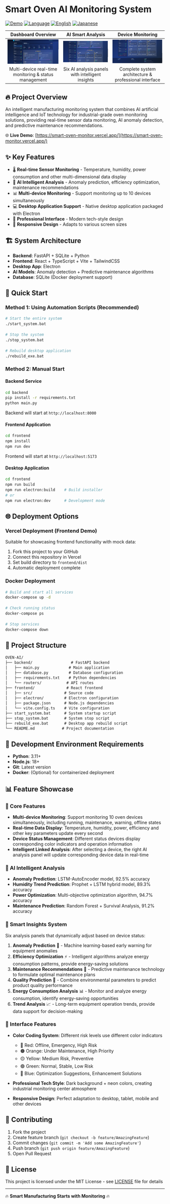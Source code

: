 # Smart Oven AI Monitoring System

[![Demo](https://img.shields.io/badge/Demo-Live-brightgreen)](https://smart-oven-monitor.vercel.app/)
[![Language](https://img.shields.io/badge/Language-繁體中文-blue.svg)](README.md)
[![English](https://img.shields.io/badge/Language-English-red.svg)](README_EN.md)
[![Japanese](https://img.shields.io/badge/Language-日本語-orange.svg)](README_JA.md)

| Dashboard Overview | AI Smart Analysis | Device Monitoring |
|:---:|:---:|:---:|
| ![Dashboard Overview](docs/images/dashboard-overview.png) | ![AI Smart Analysis](docs/images/ai-insights-panel.png) | ![Device Monitoring](docs/images/device-monitoring.png) |
| Multi-device real-time monitoring & status management | Six AI analysis panels with intelligent insights | Complete system architecture & professional interface |

## 🔥 Project Overview

An intelligent manufacturing monitoring system that combines AI artificial intelligence and IoT technology for industrial-grade oven monitoring solutions, providing real-time sensor data monitoring, AI anomaly detection, and predictive maintenance recommendations.

🌐 **Live Demo**: [https://smart-oven-monitor.vercel.app/](https://smart-oven-monitor.vercel.app/)

## ✨ Key Features

- 🌡️ **Real-time Sensor Monitoring** - Temperature, humidity, power consumption and other multi-dimensional data display
- 🤖 **AI Intelligent Analysis** - Anomaly prediction, efficiency optimization, maintenance recommendations
- 📊 **Multi-device Monitoring** - Support monitoring up to 10 devices simultaneously
- 💻 **Desktop Application Support** - Native desktop application packaged with Electron
- 🎨 **Professional Interface** - Modern tech-style design
- 📱 **Responsive Design** - Adapts to various screen sizes

## 🏗️ System Architecture

- **Backend**: FastAPI + SQLite + Python
- **Frontend**: React + TypeScript + Vite + TailwindCSS
- **Desktop App**: Electron
- **AI Models**: Anomaly detection + Predictive maintenance algorithms
- **Database**: SQLite (Docker deployment support)

## 🚀 Quick Start

### Method 1: Using Automation Scripts (Recommended)

```bash
# Start the entire system
./start_system.bat

# Stop the system
./stop_system.bat

# Rebuild desktop application
./rebuild_exe.bat
```

### Method 2: Manual Start

#### Backend Service

```bash
cd backend
pip install -r requirements.txt
python main.py
```

Backend will start at `http://localhost:8000`

#### Frontend Application

```bash
cd frontend
npm install
npm run dev
```

Frontend will start at `http://localhost:5173`

#### Desktop Application

```bash
cd frontend
npm run build
npm run electron:build    # Build installer
# or
npm run electron:dev      # Development mode
```

## 🌐 Deployment Options

### Vercel Deployment (Frontend Demo)

Suitable for showcasing frontend functionality with mock data:

1. Fork this project to your GitHub
2. Connect this repository in Vercel
3. Set build directory to `frontend/dist`
4. Automatic deployment complete

### Docker Deployment

```bash
# Build and start all services
docker-compose up -d

# Check running status
docker-compose ps

# Stop services
docker-compose down
```

## 📁 Project Structure

```
OVEN-AI/
├── backend/                 # FastAPI backend
│   ├── main.py             # Main application
│   ├── database.py         # Database configuration
│   ├── requirements.txt    # Python dependencies
│   └── routers/           # API routes
├── frontend/              # React frontend
│   ├── src/              # Source code
│   ├── electron/         # Electron configuration
│   ├── package.json      # Node.js dependencies
│   └── vite.config.ts    # Vite configuration
├── start_system.bat      # System startup script
├── stop_system.bat       # System stop script
├── rebuild_exe.bat       # Desktop app rebuild script
└── README.md            # Project documentation
```

## 🔧 Development Environment Requirements

- **Python**: 3.11+
- **Node.js**: 18+
- **Git**: Latest version
- **Docker**: (Optional) for containerized deployment

## 📊 Feature Showcase

### 🌟 Core Features

- **Multi-device Monitoring**: Support monitoring 10 oven devices simultaneously, including running, maintenance, warning, offline states
- **Real-time Data Display**: Temperature, humidity, power, efficiency and other key parameters update every second
- **Device Status Management**: Different status devices display corresponding color indicators and operation information
- **Intelligent Linked Analysis**: After selecting a device, the right AI analysis panel will update corresponding device data in real-time

### 🤖 AI Intelligent Analysis

- **Anomaly Prediction**: LSTM-AutoEncoder model, 92.5% accuracy
- **Humidity Trend Prediction**: Prophet + LSTM hybrid model, 89.3% accuracy
- **Power Optimization**: Multi-objective optimization algorithm, 94.7% accuracy
- **Maintenance Prediction**: Random Forest + Survival Analysis, 91.2% accuracy

### 🧠 Smart Insights System

Six analysis panels that dynamically adjust based on device status:

1. **Anomaly Prediction** 🔮 - Machine learning-based early warning for equipment anomalies
2. **Efficiency Optimization** ⚡ - Intelligent algorithms analyze energy consumption patterns, provide energy-saving solutions
3. **Maintenance Recommendations** 🔧 - Predictive maintenance technology to formulate optimal maintenance plans
4. **Quality Prediction** 🎯 - Combine environmental parameters to predict product quality performance
5. **Energy Consumption Analysis** 📊 - Monitor and analyze energy consumption, identify energy-saving opportunities
6. **Trend Analysis** 📈 - Long-term equipment operation trends, provide data support for decision-making

### 🎨 Interface Features

- **Color Coding System**: Different risk levels use different color indicators
  - 🔴 Red: Offline, Emergency, High Risk
  - 🟠 Orange: Under Maintenance, High Priority
  - 🟡 Yellow: Medium Risk, Preventive
  - 🟢 Green: Normal, Stable, Low Risk
  - 🔵 Blue: Optimization Suggestions, Enhancement Solutions

- **Professional Tech Style**: Dark background + neon colors, creating industrial monitoring center atmosphere
- **Responsive Design**: Perfect adaptation to desktop, tablet, mobile and other devices

## 🤝 Contributing

1. Fork the project
2. Create feature branch (`git checkout -b feature/AmazingFeature`)
3. Commit changes (`git commit -m 'Add some AmazingFeature'`)
4. Push branch (`git push origin feature/AmazingFeature`)
5. Open Pull Request

## 📄 License

This project is licensed under the MIT License - see [LICENSE](LICENSE) file for details

---

🔥 **Smart Manufacturing Starts with Monitoring** 🔥
